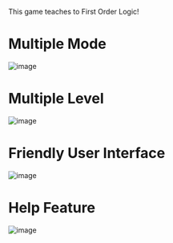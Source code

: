 This game teaches to First Order Logic!
# Multiple Mode
![image](https://github.com/Sodium-Man/Logic-Leap/assets/110275891/465a2cc4-eefe-406d-a56c-03ff056f0c56)
# Multiple Level
![image](https://github.com/Sodium-Man/Logic-Leap/assets/110275891/ce3116ee-cc24-4cde-838f-b83a87324ad4)
# Friendly User Interface
![image](https://github.com/Sodium-Man/Logic-Leap/assets/110275891/a8cfbeb7-562e-46ac-b709-0cff1800ad8e)
# Help Feature
![image](https://github.com/Sodium-Man/Logic-Leap/assets/110275891/00d36d50-d6fd-4c2a-ab0a-6161f666de9a)


